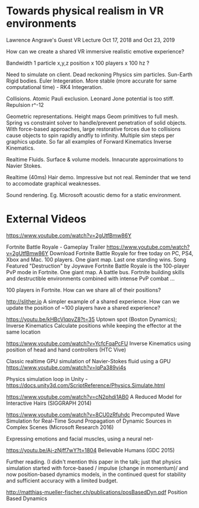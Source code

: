 # Towards physical realism in VR environments
Lawrence Angrave's Guest VR Lecture Oct 17, 2018 and Oct 23, 2019

How can we create a shared VR immersive realistic emotive experience?

Bandwidth 1 particle x,y,z position x 100 players x 100 hz ?

Need to simulate on client. Dead reckoning
Physics sim particles. 
Sun-Earth 
Rigid bodies. 
Euler Integeration. More stable (more accurate for same computational time) - RK4 Integeration. 

Collisions. 
Atomic Pauli exclusion. Leonard Jone potential is too stiff. Repulsion r^-12

Geometric representations. 
Height maps
Geom primitives to full mesh. 
Spring vs constraint solver to handle/prevent penetration of solid objects.
With force-based approaches, large restorative forces due to collisions cause objects to spin rapidly andfly to infinity. 
Multiple sim steps per graphics update. 
So far all examples of Forward Kinematics 
Inverse Kinematics.

Realtime Fluids.
Surface & volume models. 
Innacurate approximations to Navier Stokes. 

Realtime (40ms) Hair demo. 
Impressive but not real. Reminder that we tend to accomodate graphical weaknesses.

Sound rendering. Eg. Microsoft acoustic demo for a static environment.

# External Videos
https://www.youtube.com/watch?v=2gUtfBmw86Y
	
Fortnite Battle Royale - Gameplay Trailer
https://www.youtube.com/watch?v=2gUtfBmw86Y
Download Fortnite Battle Royale for free today on PC, PS4, Xbox and Mac. 100 players. One giant map. Last one standing wins. Song Featured "Destruction" by Joywave Fortnite Battle Royale is the 100-player PvP mode in Fortnite. One giant map. A battle bus. Fortnite building skills and destructible environments combined with intense PvP combat ...

100 players in Fortnite. How can we share all of their positions? 

http://slither.io
A simpler example of a shared experience. How can we update the position
of ~100 players have a shared experience?

https://youtu.be/kHBcVlqpvZ8?t=35
Uptown spot (Boston Dynamics); Inverse Kinematics Calculate positions
while keeping the effector at the same location

https://www.youtube.com/watch?v=YcfcFqaPcFU
Inverse Kinematics using position of head and hand controllers (HTC Vive)

Classic realtime GPU simulation of Navier-Stokes fluid using a GPU
https://www.youtube.com/watch?v=lqPa389vi4s

Physics simulation loop in Unity -
https://docs.unity3d.com/ScriptReference/Physics.Simulate.html

https://www.youtube.com/watch?v=cN2phdi1AB0
A Reduced Model for Interactive Hairs (SIGGRAPH 2014)

https://www.youtube.com/watch?v=8CU0zRfuhdc
Precomputed Wave Simulation for Real-Time Sound Propagation of Dynamic
Sources in Complex Scenes (Microsoft Research 2016)


Expressing emotions and facial muscles, using a neural net-

https://youtu.be/Aj-zNjff7wY?t=1804
Believable Humans (GDC 2015)


Further reading. (I didn't mention this paper in the talk; just that
physics simulation started with  force-based / impulse (change in
momentum)/ and now position-based dynamics models, in the continued
quest for stability and sufficient accuracy with a limited budget.

http://matthias-mueller-fischer.ch/publications/posBasedDyn.pdf
Position Based Dynamics

